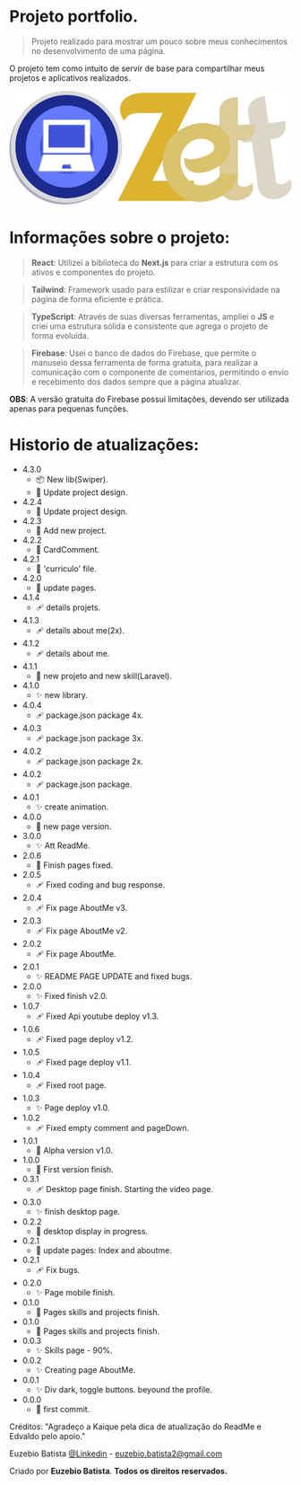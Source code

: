 # Projeto portfolio.

> Projeto realizado para mostrar um pouco sobre meus conhecimentos no desenvolvimento de uma página.

O projeto tem como intuito de servir de base para compartilhar meus projetos e aplicativos realizados.

![](./public/LogoProjeto.png)

# Informações sobre o projeto:

> **React**: Utilizei a biblioteca do **Next.js** para criar a estrutura com os ativos e componentes do projeto.

> **Tailwind**: Framework usado para estilizar e criar responsividade na página de forma eficiente e prática.

> **TypeScript**: Através de suas diversas ferramentas, ampliei o **JS** e criei uma estrutura sólida e consistente que agrega o projeto de forma evoluída.

> **Firebase**: Usei o banco de dados do Firebase, que permite o manuseio dessa ferramenta de forma gratuita, para realizar a comunicação com o componente de comentários, permitindo o envio e recebimento dos dados sempre que a página atualizar.

**OBS**: A versão gratuita do Firebase possui limitações, devendo ser utilizada apenas para pequenas funções.

# Historio de atualizações:

* 4.3.0
    * 📦️ New lib(Swiper).
    * 📝 Update project design.
* 4.2.4
    * 📝 Update project design.
* 4.2.3
    * 📝 Add new project.
* 4.2.2
    * 📝 CardComment.
* 4.2.1
    * 📝 'curriculo' file.
* 4.2.0
    * 📝 update pages.
* 4.1.4
    * 🩹 details projets.
* 4.1.3
    * 🩹 details about me(2x).
* 4.1.2
    * 🩹 details about me.
* 4.1.1
    * 📝 new projeto and new skill(Laravel).
* 4.1.0
    * ✨ new library.
* 4.0.4
    * 🩹 package.json package 4x.
* 4.0.3
    * 🩹 package.json package 3x.
* 4.0.2
    * 🩹 package.json package 2x.
* 4.0.2
    * 🩹 package.json package.
* 4.0.1
    * ✨ create animation.
* 4.0.0
    * 📝 new page version.
* 3.0.0
    * ✨ Att ReadMe.
* 2.0.6
    * 📝 Finish pages fixed.
* 2.0.5
    * 🩹 Fixed coding and bug response.
* 2.0.4
    * 🩹 Fix page AboutMe v3.
* 2.0.3
    * 🩹 Fix page AboutMe v2.
* 2.0.2
    * 🩹 Fix page AboutMe.
* 2.0.1
    * ✨ README PAGE UPDATE and fixed bugs.
* 2.0.0
    * ✨ Fixed finish v2.0.
* 1.0.7
    * 🩹 Fixed Api youtube deploy v1.3.
* 1.0.6
    * 🩹 Fixed page deploy v1.2.
* 1.0.5
    * 🩹 Fixed page deploy v1.1.
* 1.0.4
    * 🩹 Fixed root page.
* 1.0.3
    * ✨ Page deploy v1.0.
* 1.0.2
    * 🩹 Fixed empty comment and pageDown.
* 1.0.1
    * 🎉 Alpha version v1.0.
* 1.0.0
    * 🎉 First version finish.
* 0.3.1
    * 🩹 Desktop page finish. Starting the video page.
* 0.3.0
    * ✨ finish desktop page.
* 0.2.2
    * 🎉 desktop display in progress.
* 0.2.1
    * 📝 update pages: Index and aboutme.
* 0.2.1
    * 🩹 Fix bugs.
* 0.2.0
    * ✨ Page mobile finish.
* 0.1.0
    * 📝 Pages skills and projects finish.
* 0.1.0
    * 📝 Pages skills and projects finish.
* 0.0.3
    * ✨ Skills page - 90%.
* 0.0.2
    * ✨ Creating page AboutMe.
* 0.0.1
    * ✨ Div dark, toggle buttons. beyound the profile.
* 0.0.0
    * 🎉 first commit.

Créditos: "Agradeço a Kaique pela dica de atualização do ReadMe e Edvaldo pelo apoio."

Euzebio Batista [@Linkedin](https://www.linkedin.com/in/euzebio-batista) - euzebio.batista2@gmail.com

Criado por **Euzebio Batista**.
**Todos os direitos reservados.**